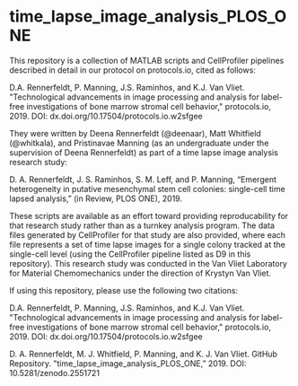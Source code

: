 # time_lapse_image_analysis_PLOS_ONE
This repository is a collection of MATLAB scripts and CellProfiler pipelines described in detail in our protocol 
on protocols.io, cited as follows:

D.A. Rennerfeldt, P. Manning, J.S. Raminhos, and K.J. Van Vliet.  "Technological advancements in image processing and
analysis for label-free investigations of bone marrow stromal cell behavior," protocols.io, 2019.  DOI: dx.doi.org/10.17504/protocols.io.w2sfgee

They were written by Deena Rennerfeldt (@deenaar), Matt Whitfield (@whitkala), and Pristinavae Manning (as 
an undergraduate under the supervision of Deena Rennerfeldt) as part of a time lapse image analysis research
study:

D. A. Rennerfeldt, J. S. Raminhos, S. M. Leff, and P. Manning, “Emergent heterogeneity in putative mesenchymal stem cell colonies: single-cell time lapsed analysis,” (in Review, PLOS ONE), 2019.

These scripts are available as an effort toward providing reproducability for that research study rather than as
a turnkey analysis program.  The data files generated by CellProfiler for that study are also provided, where
each file represents a set of time lapse images for a single colony tracked at the single-cell level (using 
the CellProfiler pipeline listed as D9 in this repository).  This research study was conducted in the Van Vliet
Laboratory for Material Chemomechanics under the direction of Krystyn Van Vliet.

If using this repository, please use the following two citations:

D.A. Rennerfeldt, P. Manning, J.S. Raminhos, and K.J. Van Vliet.  "Technological advancements in image processing and
analysis for label-free investigations of bone marrow stromal cell behavior," protocols.io, 2019.  DOI: dx.doi.org/10.17504/protocols.io.w2sfgee

D. A. Rennerfeldt, M. J. Whitfield, P. Manning, and K. J. Van Vliet. GitHub Repository. "time_lapse_image_analysis_PLOS_ONE,” 2019. DOI: 10.5281/zenodo.2551721  
